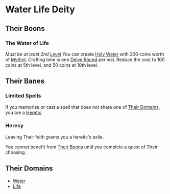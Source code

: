 # Water Life Deity

## Their Boons

### The Water of Life

*Must be at least 2nd [Level](../../../Player%20Characters/Derived%20Statistics/Level.md)*
You can create [Holy Water](../../../Items%20and%20Gear/Gear/250%20Coins/Holy%20Water%20Vial.md) with 200 coins worth of [Mythril](../../Mythril.md). Crafting time is one [Delve Round](../../../Game%20Procedures/Core%20Procedures/Round.md#Delve%20Round) per vial. Reduce the cost to 100 coins at 5th level, and 50 coins at 10th level.

## Their Banes

### Limited Spells

If you memorize or cast a spell that does not share one of [Their Domains](Water%20Life%20Deity.md#Their%20Domains), you are a [Heretic](#Heresy).

### Heresy

Leaving Their faith grants you a heretic's exile.

You cannot benefit from [Their Boons](Water%20Life%20Deity.md#Their%20Boons) until you complete a quest of Their choosing.

## Their Domains

- [Water](../../Spells/Spell%20Domains/Water.md)
- [Life](../../Spells/Spell%20Domains/Life.md)
